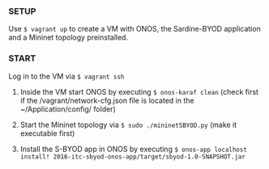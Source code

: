 ### SETUP
Use `$ vagrant up` to create a VM with ONOS, the Sardine-BYOD application
and a Mininet topology preinstalled.

### START
Log in to the VM via `$ vagrant ssh`

1. Inside the VM start ONOS by executing `$ onos-karaf clean`
   (check first if the /vagrant/network-cfg.json file is located in the ~/Application/config/ folder)
   
2. Start the Mininet topology via `$ sudo ./mininetSBYOD.py` (make it executable first)

3. Install the S-BYOD app in ONOS by executing
   `$ onos-app localhost install! 2016-itc-sbyod-onos-app/target/sbyod-1.0-SNAPSHOT.jar`
